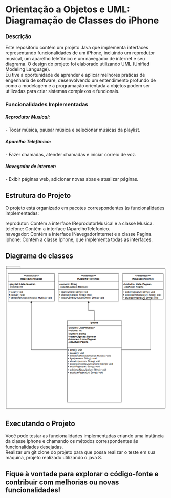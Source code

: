 <H1>Orientação a Objetos e UML: Diagramação de Classes do iPhone</H1>

<H3>Descrição</H3>
Este repositório contém um projeto Java que implementa interfaces representando funcionalidades de um iPhone, incluindo um reprodutor musical, um aparelho telefônico e um navegador de internet e seu diagrama. O design do projeto foi elaborado utilizando UML (Unified Modeling Language).<br>
Eu tive a oportunidade de aprender e aplicar melhores práticas de engenharia de software, desenvolvendo um entendimento profundo de como a modelagem e a programação orientada a objetos podem ser utilizadas para criar sistemas complexos e funcionais.

<H3>Funcionalidades Implementadas</H3>
<H5>Reprodutor Musical:</H5>
- Tocar música, pausar música e selecionar músicas da playlist.
<H5>Aparelho Telefônico:</H5>
- Fazer chamadas, atender chamadas e iniciar correio de voz.

<H5>Navegador de Internet:</H5>
- Exibir páginas web, adicionar novas abas e atualizar páginas.

<H2>Estrutura do Projeto</H2>
O projeto está organizado em pacotes correspondentes às funcionalidades implementadas:

reprodutor: Contém a interface IReprodutorMusical e a classe Musica.<br>
telefone: Contém a interface IAparelhoTelefonico.<br>
navegador: Contém a interface INavegadorInternet e a classe Pagina.<br>
iphone: Contém a classe Iphone, que implementa todas as interfaces.<br>

<H2>Diagrama de classes</H2>
<img src="/docs/Diagrama-de-classe-iphone.png">


<H2>Executando o Projeto</H2>
Você pode testar as funcionalidades implementadas criando uma instância da classe Iphone e chamando os métodos correspondentes às funcionalidades desejadas.<br>
Realizar um git clone do projeto para que possa realizar o teste em sua máquina, projeto realizado utilizando o java 8.

<H2>Fique à vontade para explorar o código-fonte e contribuir com melhorias ou novas funcionalidades!</H2>

